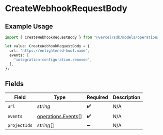 # CreateWebhookRequestBody

## Example Usage

```typescript
import { CreateWebhookRequestBody } from "@vercel/sdk/models/operations/createwebhook.js";

let value: CreateWebhookRequestBody = {
  url: "https://enlightened-hoof.name",
  events: [
    "integration-configuration.removed",
  ],
};
```

## Fields

| Field                                                    | Type                                                     | Required                                                 | Description                                              |
| -------------------------------------------------------- | -------------------------------------------------------- | -------------------------------------------------------- | -------------------------------------------------------- |
| `url`                                                    | *string*                                                 | :heavy_check_mark:                                       | N/A                                                      |
| `events`                                                 | [operations.Events](../../models/operations/events.md)[] | :heavy_check_mark:                                       | N/A                                                      |
| `projectIds`                                             | *string*[]                                               | :heavy_minus_sign:                                       | N/A                                                      |